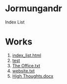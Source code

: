 # Jormungandr
<!DOCTYPE html>
<html>
	<head>
		Index List 
	</head>
	<body>
	<nav>
	<a href = ~></a>
	</nav>
	<h1> Works</h1>
	<ol>
	<li><a href = "http://jormungandr.x10host.com/index_list.html">index_list.html</a></li>
	<li><a href = "http://jormungandr.x10host.com/test">test</a></li>
	<li><a href = "http://jormungandr.x10host.com/The_Office.txt">The Office.txt</a></li>
	<li><a href = "http://jormungandr.x10host.com/website.txt">website.txt</a></li>
	<li><a href = "http://jormungandr.x10host.com/High_Thoughts.docx">High Thoughts.docx</a></li>
	<!--I can feel the blood flowing through my foot-veins again
	
	Chucky cheese?? Gosh I'm so tired of Chucky Cheese.-->
	<li><a href = "http://jormungandr.x10host.com/imagetest.jpg">imagetest.jpg</a></li>
	</ol>


	</body>
	<!-- Does it make me a sociopath or a psychopath or some other deviant if I can't remember a time where I was actually sick enough to stay home from school or work, I always am feigning illness so as to not have to do those things? I think thats not normal-->
</html>
